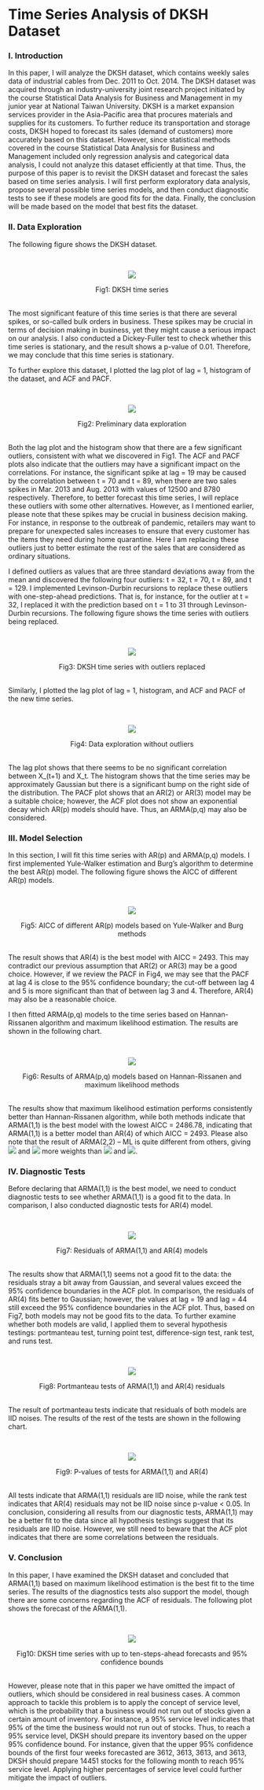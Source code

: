 # Time Series Analysis of DKSH Dataset

### I. Introduction
In this paper, I will analyze the DKSH dataset, which contains weekly sales data of industrial cables from Dec. 2011 to Oct. 2014. The DKSH dataset was acquired through an industry-university joint research project initiated by the course Statistical Data Analysis for Business and Management in my junior year at National Taiwan University. DKSH is a market expansion services provider in the Asia-Pacific area that procures materials and supplies for its customers. To further reduce its transportation and storage costs, DKSH hoped to forecast its sales (demand of customers) more accurately based on this dataset. However, since statistical methods covered in the course Statistical Data Analysis for Business and Management included only regression analysis and categorical data analysis, I could not analyze this dataset efficiently at that time. Thus, the purpose of this paper is to revisit the DKSH dataset and forecast the sales based on time series analysis. I will first perform exploratory data analysis, propose several possible time series models, and then conduct diagnostic tests to see if these models are good fits for the data. Finally, the conclusion will be made based on the model that best fits the dataset.



### II. Data Exploration
The following figure shows the DKSH dataset.

<br/>
<p align="center"> <img src = "./figures/fig1_ts.png"> </p>
<div align="center"> Fig1: DKSH time series </div>
<br/>

The most significant feature of this time series is that there are several spikes, or so-called bulk orders in business. These spikes may be crucial in terms of decision making in business, yet they might cause a serious impact on our analysis. I also conducted a Dickey-Fuller test to check whether this time series is stationary, and the result shows a p-value of 0.01. Therefore, we may conclude that this time series is stationary.

To further explore this dataset, I plotted the lag plot of lag = 1, histogram of the dataset, and ACF and PACF. 

<br/>
<p align="center"> <img src = "./figures/fig2_explore1.png"> </p>
<div align="center"> Fig2: Preliminary data exploration </div>
<br/>

Both the lag plot and the histogram show that there are a few significant outliers, consistent with what we discovered in Fig1. The ACF and PACF plots also indicate that the outliers may have a significant impact on the correlations. For instance, the significant spike at lag = 19 may be caused by the correlation between t = 70 and t = 89, when there are two sales spikes in Mar. 2013 and Aug. 2013 with values of 12500 and 8780 respectively. Therefore, to better forecast this time series, I will replace these outliers with some other alternatives. However, as I mentioned earlier, please note that these spikes may be crucial in business decision making. For instance, in response to the outbreak of pandemic, retailers may want to prepare for unexpected sales increases to ensure that every customer has the items they need during home quarantine. Here I am replacing these outliers just to better estimate the rest of the sales that are considered as ordinary situations. 

I defined outliers as values that are three standard deviations away from the mean  and discovered the following four outliers: 
t = 32, t = 70, t = 89, and t = 129. I implemented Levinson-Durbin recursions to replace these outliers with one-step-ahead predictions. That is, for instance, for the outlier at t = 32, I replaced it with the prediction based on t = 1 to 31 through Levinson-Durbin recursions.  The following figure shows the time series with outliers being replaced. 

<br/>
<p align="center"> <img src = "./figures/fig3_tsnew.png"> </p>
<div align="center"> Fig3: DKSH time series with outliers replaced </div>
<br/>

Similarly, I plotted the lag plot of lag = 1, histogram, and ACF and PACF of the new time series.

<br/>
<p align="center"> <img src = "./figures/fig4_explore2.png"> </p>
<div align="center"> Fig4: Data exploration without outliers </div>
<br/>

The lag plot shows that there seems to be no significant correlation between X_(t+1) and X_t. The histogram shows that the time series may be approximately Gaussian but there is a significant bump on the right side of the distribution. The PACF plot shows that an AR(2) or AR(3) model may be a suitable choice; however, the ACF plot does not show an exponential decay which AR(p) models should have. Thus, an ARMA(p,q) may also be considered. 



### III. Model Selection
In this section, I will fit this time series with AR(p) and ARMA(p,q) models. I first implemented Yule-Walker estimation and Burg’s algorithm to determine the best AR(p) model. The following figure shows the AICC of different AR(p) models. 

<br/>
<p align="center"> <img src = "./figures/fig5_AR.png"> </p>
<div align="center"> Fig5: AICC of different AR(p) models based on Yule-Walker and Burg methods </div>
<br/>

The result shows that AR(4) is the best model with AICC = 2493. This may contradict our previous assumption that AR(2) or AR(3) may be a good choice. However, if we review the PACF in Fig4, we may see that the PACF at lag 4 is close to the 95% confidence boundary; the cut-off between lag 4 and 5 is more significant than that of between lag 3 and 4. Therefore, AR(4) may also be a reasonable choice. 

I then fitted ARMA(p,q) models to the time series based on Hannan-Rissanen algorithm and maximum likelihood estimation. The results are shown in the following chart.

<br/>
<p align="center"> <img src = "./figures/fig6_ARMA.png"> </p>
<div align="center"> Fig6: Results of ARMA(p,q) models based on Hannan-Rissanen and maximum likelihood methods </div>
<br/>

The results show that maximum likelihood estimation performs consistently better than Hannan-Rissanen algorithm, while both methods indicate that ARMA(1,1) is the best model with the lowest AICC = 2486.78, indicating that ARMA(1,1) is a better model than AR(4) of which AICC = 2493. Please also note that the result of ARMA(2,2) – ML is quite different from others, giving <img src="http://latex.codecogs.com/gif.latex?\ phi^2" /> and <img src="http://latex.codecogs.com/gif.latex?\ theta^2" /> more weights than <img src="http://latex.codecogs.com/gif.latex?\ phi^1" /> and <img src="http://latex.codecogs.com/gif.latex?\ theta^1" />.  



### IV. Diagnostic Tests
Before declaring that ARMA(1,1) is the best model, we need to conduct diagnostic tests to see whether ARMA(1,1) is a good fit to the data. In comparison, I also conducted diagnostic tests for AR(4) model. 

<br/>
<p align="center"> <img src = "./figures/fig7_res.png"> </p>
<div align="center"> Fig7: Residuals of ARMA(1,1) and AR(4) models </div>
<br/>

The results show that ARMA(1,1) seems not a good fit to the data: the residuals stray a bit away from Gaussian, and several values exceed the 95% confidence boundaries in the ACF plot. In comparison, the residuals of AR(4) fits better to Gaussian; however, the values at lag = 19 and lag = 44 still exceed the 95% confidence boundaries in the ACF plot. Thus, based on Fig7, both models may not be good fits to the data. To further examine whether both models are valid, I applied them to several hypothesis testings: portmanteau test, turning point test, difference-sign test, rank test, and runs test. 

<br/>
<p align="center"> <img src = "./figures/fig8_port.png"> </p>
<div align="center"> Fig8: Portmanteau tests of ARMA(1,1) and AR(4) residuals </div>
<br/>

The result of portmanteau tests indicate that residuals of both models are IID noises. The results of the rest of the tests are shown in the following chart. 

<br/>
<p align="center"> <img src = "./figures/fig9_tests.png"> </p>
<div align="center"> Fig9: P-values of tests for ARMA(1,1) and AR(4) </div>
<br/>

All tests indicate that ARMA(1,1) residuals are IID noise, while the rank test indicates that AR(4) residuals may not be IID noise since p-value < 0.05. In conclusion, considering all results from our diagnostic tests, ARMA(1,1) may be a better fit to the data since all hypothesis testings suggest that its residuals are IID noise. However, we still need to beware that the ACF plot indicates that there are some correlations between the residuals.  



### V. Conclusion
In this paper, I have examined the DKSH dataset and concluded that ARMA(1,1) based on maximum likelihood estimation is the best fit to the time series. The results of the diagnostics tests also support the model, though there are some concerns regarding the ACF of residuals. The following plot shows the forecast of the ARMA(1,1). 

<br/>
<p align="center"> <img src = "./figures/fig10_for.png"> </p>
<div align="center"> Fig10: DKSH time series with up to ten-steps-ahead forecasts and 95% confidence bounds </div>
<br/>

However, please note that in this paper we have omitted the impact of outliers, which should be considered in real business cases. A common approach to tackle this problem is to apply the concept of service level, which is the probability that a business would not run out of stocks given a certain amount of inventory. For instance, a 95% service level indicates that 95% of the time the business would not run out of stocks. Thus, to reach a 95% service level, DKSH should prepare its inventory based on the upper 95% confidence bound. For instance, given that the upper 95% confidence bounds of the first four weeks forecasted are 3612, 3613, 3613, and 3613, DKSH should prepare 14451 stocks for the following month to reach 95% service level. Applying higher percentages of service level could further mitigate the impact of outliers. 

